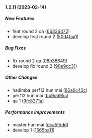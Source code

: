 #### 1.2.11 (2023-02-14)

##### New Features

*  feat round 2 qa ([66336472](https://github.com/RKM26/changelog-test/commit/66336472a7a96fa083905d6a2941a54e6ffa9d04))
*  develop feat round 2 ([50d4faa1](https://github.com/RKM26/changelog-test/commit/50d4faa104da939992e50c0f74a0fbabc7ba2ec5))

##### Bug Fixes

*  fix round 2 qa ([08b38649](https://github.com/RKM26/changelog-test/commit/08b3864991bde99f5808a658174e458f5af4e1ad))
*  develop fix round 2 ([90e9dc31](https://github.com/RKM26/changelog-test/commit/90e9dc3150c8680490dcb2cecd8a707bcd1793f2))

##### Other Changes

*  hadimba perf12 hun mai ([86a6c43c](https://github.com/RKM26/changelog-test/commit/86a6c43c0522e91b2b8b4310f5bfb4e540b92a18))
*  perf12 hun mai ([bb9c695c](https://github.com/RKM26/changelog-test/commit/bb9c695c8a17729c2fb9e67f8269d4feb106c072))
*  qa 1 ([9fc8271a](https://github.com/RKM26/changelog-test/commit/9fc8271a80ec2d452bd06f198b086e74f3a0ce07))

##### Performance Improvements

*  master hun mai ([dca5fddd](https://github.com/RKM26/changelog-test/commit/dca5fddd476d2e472f0f0969384988b6eeb9fd32))
*  develop 1 ([1565ba11](https://github.com/RKM26/changelog-test/commit/1565ba11f980b89fcd1b8523315bc1feb0598f37))

